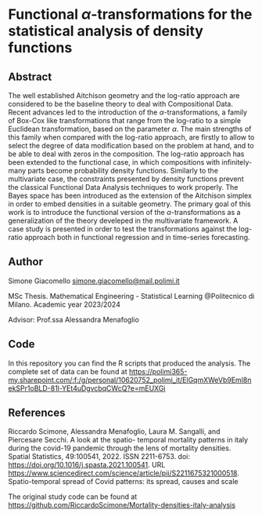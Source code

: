 # Functional $\alpha$-transformations for the statistical analysis of density functions

## Abstract
The well established Aitchison geometry and the log-ratio approach are considered to be the baseline theory to deal with Compositional Data. 
Recent advances led to the introduction of the $\alpha$-transformations, a family of Box-Cox like transformations that range from the log-ratio to a simple Euclidean transformation, based on the parameter $\alpha$. 
The main strengths of this family when compared with the log-ratio approach, are firstly to allow to select the degree of data modification based on the problem at hand, and to be able to deal with zeros in the composition. 
The log-ratio approach has been extended to the functional case, in which compositions with infinitely-many parts become probability density functions. Similarly to the multivariate case, the constraints presented by density functions prevent the classical Functional Data Analysis techniques to work properly.
The Bayes space has been introduced as the extension of the Aitchison simplex in order to embed densities in a suitable geometry.
The primary goal of this work is to introduce the functional version of the $\alpha$-transformations as a generalization of the theory develeped in the multivariate framework. A case study is presented in order to test the transformations against the log-ratio approach both in functional regression and in time-series forecasting.

## Author
Simone Giacomello      simone.giacomello@mail.polimi.it

MSc Thesis. Mathematical Engineering - Statistical Learning @Politecnico di Milano. Academic year 2023/2024

Advisor: Prof.ssa Alessandra Menafoglio

## Code 
In this repository you can find the R scripts that produced the analysis. The complete set of data can be found at https://polimi365-my.sharepoint.com/:f:/g/personal/10620752_polimi_it/ElGqmXWeVb9Eml8nekSPr1oBLD-81l-YEt4uDgvcbqCWcQ?e=mEUXGi

## References
Riccardo Scimone, Alessandra Menafoglio, Laura M. Sangalli, and Piercesare Secchi. A look at the spatio-
temporal mortality patterns in italy during the covid-19 pandemic through the lens of mortality densities.
Spatial Statistics, 49:100541, 2022. ISSN 2211-6753. doi: https://doi.org/10.1016/j.spasta.2021.100541.
URL https://www.sciencedirect.com/science/article/pii/S2211675321000518. Spatio-temporal
spread of Covid patterns: its spread, causes and scale

The original study code can be found at https://github.com/RiccardoScimone/Mortality-densities-italy-analysis
